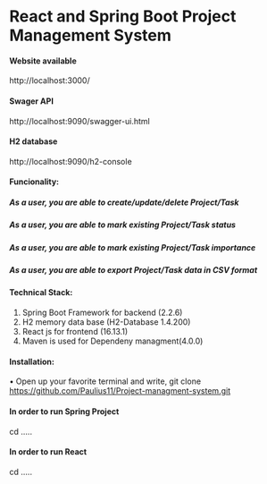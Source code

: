 # React and Spring Boot Project Management System

#### Website available
http://localhost:3000/

#### Swager API
http://localhost:9090/swagger-ui.html

####  H2 database
http://localhost:9090/h2-console

#### Funcionality: 
##### As a user, you are able to create/update/delete Project/Task
##### As a user, you are able to mark existing Project/Task status
##### As a user, you are able to mark existing Project/Task importance
##### As a user, you are able to export Project/Task data in CSV format

#### Technical Stack:
1.	Spring Boot Framework for backend (2.2.6)
2.	H2 memory data base (H2-Database 1.4.200)
3.	React js for frontend (16.13.1)
4.	Maven is used for Dependeny managment(4.0.0)
#### Installation:
•	Open up your favorite terminal and write, git clone https://github.com/Paulius11/Project-managment-system.git

#### In order to run Spring Project
cd .....

#### In order to run React
cd .....

